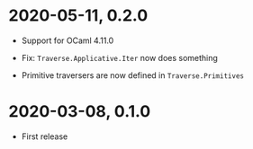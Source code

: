 # 2020-05-11, 0.2.0

- Support for OCaml 4.11.0

- Fix: `Traverse.Applicative.Iter` now does something

- Primitive traversers are now defined in `Traverse.Primitives`

# 2020-03-08, 0.1.0

- First release
